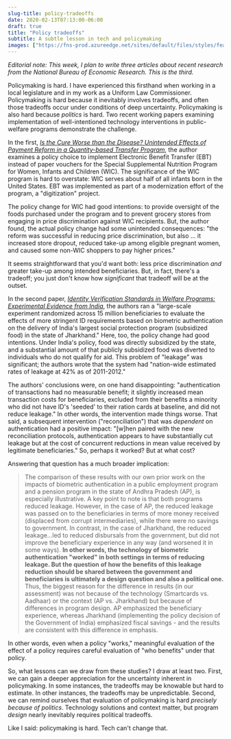 ```yaml
---
slug-title: policy-tradeoffs
date: 2020-02-13T07:13:00-06:00
draft: true
title: "Policy tradeoffs"
subtitle: A subtle lesson in tech and policymaking
images: ["https://fns-prod.azureedge.net/sites/default/files/styles/featured/public/media/image/WIClandingPageImages.jpg?itok=ZlfcafJ6"]
---
```


*Editorial note: This week, I plan to write three articles about recent research from the National Bureau of Economic Research. This is the third.*

Policymaking is hard. I have experienced this firsthand when working in a local legislature and in my work as a Uniform Law Commissioner. Policymaking is hard because it inevitably involves tradeoffs, and often those tradeoffs occur under conditions of deep uncertainty. Policymaking is also hard because *politics* is hard. Two recent working papers examining implementation of well-intentioned technology interventions in public-welfare programs demonstrate the challenge.

In the first, *[Is the Cure Worse than the Disease? Unintended Effects of Payment Reform in a Quantity-based Transfer Program](https://www.nber.org/papers/w26725)*, the author examines a policy choice to implement Electronic Benefit Transfer (EBT) instead of paper vouchers for the Special Supplemental Nutrition Program for Women, Infants and Children (WIC). The significance of the WIC program is hard to overstate: WIC serves about half of all infants born in the United States. EBT was implemented as part of a modernization effort of the program, a "digitization" project.

The policy change for WIC had good intentions: to provide oversight of the foods purchased under the program and to prevent grocery stores from engaging in price discrimination against WIC recipients. But, the author found, the actual policy change had some unintended consequences: "the reform was successful in reducing price discrimination, but also ... it increased store dropout, reduced take-up among eligible pregnant women, and caused some non-WIC shoppers to pay higher prices."

It seems straightforward that you'd want both: less price discrimination *and* greater take-up among intended beneficiaries. But, in fact, there's a tradeoff; you just don't know how *significant* that tradeoff will be at the outset.

In the second paper, *[Identity Verification Standards in Welfare Programs: Experimental Evidence from India](https://www.nber.org/papers/w26744)*, the authors ran a "large-scale experiment randomized across 15 million beneficiaries to evaluate the effects of more stringent ID requirements based on biometric authentication on the delivery of India's largest social protection program (subsidized food) in the state of Jharkhand." Here, too, the policy change had good intentions. Under India's policy, food was directly subsidized by the state, and a substantial amount of that publicly subsidized food was diverted to individuals who do not qualify for aid. This problem of "leakage" was significant; the authors wrote that the system had "nation-wide estimated rates of leakage at 42% as of 2011-2012."

The authors' conclusions were, on one hand disappointing: "authentication of transactions had no measurable benefit; it slightly increased mean transaction costs for beneficiaries, excluded from their benefits a minority who did not have ID's 'seeded' to their ration cards at baseline, and did not reduce leakage." In other words, the intervention made things worse. That said, a subsequent intervention ("reconciliation") that was *dependent* on authentication had a positive impact: "[w]hen paired with the new reconciliation protocols, authentication appears to have substantially cut leakage but at the cost of concurrent reductions in mean value received by legitimate beneficiaries." So, perhaps it worked? But at what cost?

Answering that question has a much broader implication:

> The comparison of these results with our own prior work on the impacts of biometric authentication in a public employment program and a pension program in the state of Andhra Pradesh (AP), is especially illustrative. A key point to note is that both programs reduced leakage. However, in the case of AP, the reduced leakage was passed on to the beneficiaries in terms of more money received (displaced from corrupt intermediaries), while there were no savings to government. In contrast, in the case of Jharkhand, the reduced leakage...led to reduced disbursals from the government, but did not improve the beneficiary experience in any way (and worsened it in some ways). **In other words, the technology of biometric authentication "worked" in both settings in terms of reducing leakage. But the question of how the benefits of this leakage reduction should be shared between the government and beneficiaries is ultimately a design question and also a political one.** Thus, the biggest reason for the difference in results (in our assessment) was not because of the technology (Smartcards vs. Aadhaar) or the context (AP vs. Jharkhand) but because of differences in program design. AP emphasized the beneficiary experience, whereas Jharkhand (implementing the policy decision of the Government of India) emphasized fiscal savings - and the results are consistent with this difference in emphasis.

In other words, even when a policy "works," meaningful evaluation of the effect of a policy requires careful evaluation of "who benefits" under that policy.

So, what lessons can we draw from these studies? I draw at least two. First, we can gain a deeper appreciation for the uncertainty inherent in policymaking. In some instances, the tradeoffs may be knowable but hard to estimate. In other instances, the tradeoffs may be unpredictable. Second, we can remind ourselves that evaluation of policymaking is hard *precisely because of politics*. Technology solutions and context matter, but program *design* nearly inevitably requires political tradeoffs.

Like I said: policymaking is hard. Tech can't change that.
